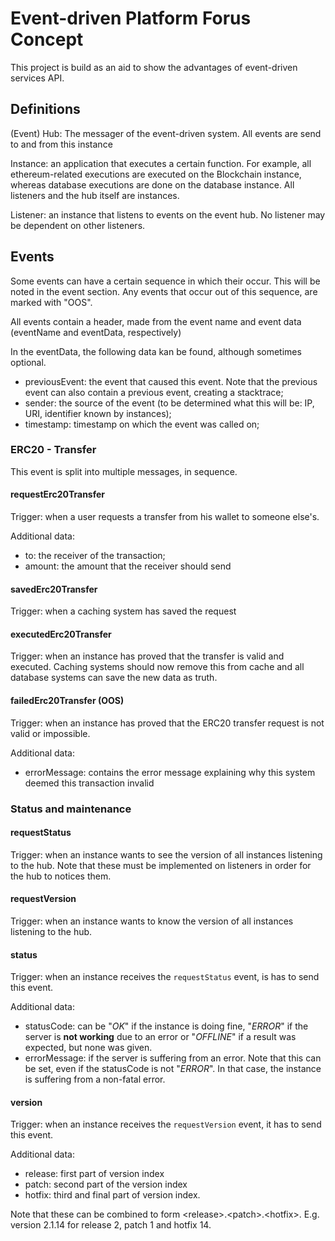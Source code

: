 # Event-driven Platform Forus Concept

This project is build as an aid to show the advantages of event-driven services API. 

## Definitions

(Event) Hub: The messager of the event-driven system. All events are send to and from this instance

Instance: an application that executes a certain function. For example, all ethereum-related executions are executed on the Blockchain instance, whereas database executions are done on the database instance. All listeners and the hub itself are instances. 

Listener: an instance that listens to events on the event hub. No listener may be dependent on other listeners. 

## Events

Some events can have a certain sequence in which their occur. This will be noted in 
the event section. Any events that occur out of this sequence, are marked with "OOS".

All events contain a header, made from the event name and event data (eventName and eventData, respectively)

In the eventData, the following data kan be found, although sometimes optional. 

- previousEvent: the event that caused this event. Note that the previous event can also contain a previous event, creating a stacktrace;
- sender: the source of the event (to be determined what this will be: IP, URI, identifier known by instances);
- timestamp: timestamp on which the event was called on;

### ERC20 - Transfer

This event is split into multiple messages, in sequence. 

#### requestErc20Transfer

Trigger: when a user requests a transfer from his wallet to someone else's. 

Additional data:
- to: the receiver of the transaction;
- amount: the amount that the receiver should send

#### savedErc20Transfer

Trigger: when a caching system has saved the request

#### executedErc20Transfer

Trigger: when an instance has proved that the transfer is valid and executed. Caching systems should now remove this from cache and all database systems can save the new data
as truth. 

#### failedErc20Transfer (OOS)

Trigger: when an instance has proved that the ERC20 transfer request is not valid or
impossible. 

Additional data: 
- errorMessage: contains the error message explaining why this system deemed this transaction invalid

### Status and maintenance

#### requestStatus

Trigger: when an instance wants to see the version of all instances listening to the hub. 
Note that these must be implemented on listeners in order for the hub to notices them. 

#### requestVersion 

Trigger: when an instance wants to know the version of all instances listening to the hub. 

#### status

Trigger: when an instance receives the `requestStatus` event, is has to send this event.

Additional data: 
- statusCode: can be "_OK_" if the instance is doing fine, "_ERROR_" if the server is 
**not working** due to an error or "_OFFLINE_" if a result was expected, but none was given.
- errorMessage: if the server is suffering from an error. Note that this can be set, even if
 the statusCode is not "_ERROR_". In that case, the instance is suffering from a non-fatal 
 error. 

 #### version

Trigger: when an instance receives the `requestVersion` event, it has to send this event.

 Additional data:
 - release: first part of version index
 - patch: second part of the version index
 - hotfix: third and final part of version index. 

 Note that these can be combined to form \<release>.\<patch>.\<hotfix>. E.g. version 2.1.14 for release 2, patch 1 and hotfix 14.
